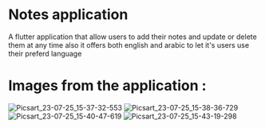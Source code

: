 # Notes application

A flutter application that allow users to add their notes and update or delete them at any time also it offers both english and arabic to let it's users use their preferd language

# Images from the application :

![Picsart_23-07-25_15-37-32-553](https://github.com/AhmedHWally/notes-app/assets/127450087/e62b3fd2-8c65-404d-aea8-740579b75fb7)
![Picsart_23-07-25_15-38-36-729](https://github.com/AhmedHWally/notes-app/assets/127450087/16e6a25d-4f67-4ffd-9487-353ddb8a25c4)
![Picsart_23-07-25_15-40-47-619](https://github.com/AhmedHWally/notes-app/assets/127450087/9e3321e7-0387-43d2-9e45-42f80d9c65a1)
![Picsart_23-07-25_15-43-19-298](https://github.com/AhmedHWally/notes-app/assets/127450087/0c70af1b-f643-4d70-8a6a-d6929b2875ac)

